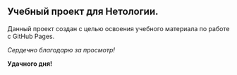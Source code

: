 ## Учебный проект для Нетологии.

Данный проект создан с целью освоения учебного материала по работе с GitHub Pages.

_Сердечно благодарю за просмотр!_

**Удачного дня!**